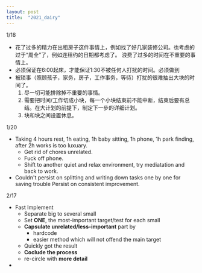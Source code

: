 ```yaml
---
layout: post
title:  "2021_dairy"
---
```

1/18

- 花了过多的精力在出租房子这件事情上，例如找了好几家装修公司。也考虑的过于“周全”了，例如连租约的日期都考虑了。
浪费了过多的时间在不重要的事情上。
- 必须保证在6:00起床，才能保证1:30不被任何人打扰的时间。必须做到
- 被琐事（照顾孩子，家务，房子，工作事务，等待）打扰的很难抽出大块的时间了。
	1. 尽一切可能排除掉不重要的事情。
	2. 需要把时间/工作切成小块，每一个小块结束前不能中断，结束后要有总结。在大计划的前提下，制定下一步的详细计划。
	3. 块和块之间设置休息。


1/20
- Taking 4 hours rest, 1h eating, 1h baby sitting, 1h phone, 1h park finding, after 2h works is too luxuary.
  - Get rid of chores unrelated.
  - Fuck off phone.
  - Shift to another quiet and relax environment, try mediatation and back to work.
- Couldn't persist on splitting and writing down tasks one by one for saving trouble
Persist on consistent improvement.

2/17
- Fast Implement
	- Separate big to several small
	- Set **ONE**, the most-important target/test for each small
	- **Capsulate unrelated/less-important** part by
		- hardcode
		- easier method which will not offend the main target
	- Quickly got the result
	- **Coclude the process**
	- re-circle with **more detail**
-
